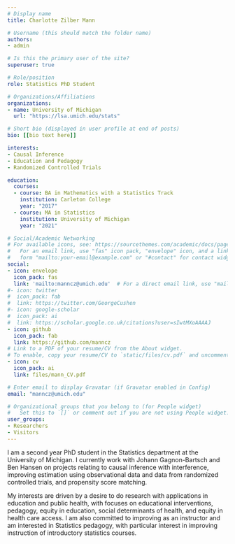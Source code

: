 ```yaml
---
# Display name
title: Charlotte Zilber Mann

# Username (this should match the folder name)
authors:
- admin

# Is this the primary user of the site?
superuser: true

# Role/position
role: Statistics PhD Student

# Organizations/Affiliations
organizations:
- name: University of Michigan
  url: "https://lsa.umich.edu/stats"

# Short bio (displayed in user profile at end of posts)
bio: [[bio text here]]

interests:
- Causal Inference
- Education and Pedagogy
- Randomized Controlled Trials

education:
  courses:
  - course: BA in Mathematics with a Statistics Track
    institution: Carleton College
    year: "2017"
  - course: MA in Statistics
    institution: University of Michigan
    year: "2021"

# Social/Academic Networking
# For available icons, see: https://sourcethemes.com/academic/docs/page-builder/#icons
#   For an email link, use "fas" icon pack, "envelope" icon, and a link in the
#   form "mailto:your-email@example.com" or "#contact" for contact widget.
social:
- icon: envelope
  icon_pack: fas
  link: 'mailto:manncz@umich.edu'  # For a direct email link, use "mailto:test@example.org".
#- icon: twitter
#  icon_pack: fab
#  link: https://twitter.com/GeorgeCushen
#- icon: google-scholar
#  icon_pack: ai
#  link: https://scholar.google.co.uk/citations?user=sIwtMXoAAAAJ
- icon: github
  icon_pack: fab
  link: https://github.com/manncz
# Link to a PDF of your resume/CV from the About widget.
# To enable, copy your resume/CV to `static/files/cv.pdf` and uncomment the lines below.
- icon: cv
  icon_pack: ai
  link: files/mann_CV.pdf

# Enter email to display Gravatar (if Gravatar enabled in Config)
email: "manncz@umich.edu"

# Organizational groups that you belong to (for People widget)
#   Set this to `[]` or comment out if you are not using People widget.
user_groups:
- Researchers
- Visitors
---
```


I am a second year PhD student in the Statistics department at the University of Michigan. I currently work with Johann Gagnon-Bartsch and Ben Hansen on projects relating to causal inference with interference, improving estimation using observational data and data from randomized controlled trials, and propensity score matching.

My interests are driven by a desire to do research with applications in education and public health, with focuses on educational interventions, pedagogy, equity in education, social determinants of health, and equity in health care access. I am also committed to improving as an instructor and am interested in Statistics pedagogy, with particular interest in improving instruction of introductory statistics courses.
